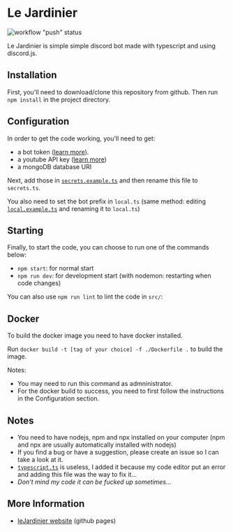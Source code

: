 # Le Jardinier

![workflow "push" status](https://github.com/valflrt/lejardinier/actions/workflows/push.yml/badge.svg)

Le Jardinier is simple simple discord bot made with typescript and using discord.js.

## Installation

First, you'll need to download/clone this repository from github. Then run `npm install` in the project directory.

## Configuration

In order to get the code working, you'll need to get:

-   a bot token ([learn more](https://discordjs.guide/preparations/setting-up-a-bot-application.html#your-token)).
-   a youtube API key ([learn more](https://www.embedplus.com/how-to-create-a-youtube-api-key.aspx))
-   a mongoDB database URI

Next, add those in [`secrets.example.ts`](./src/config/secrets.example.ts) and then rename this file to `secrets.ts`.

You also need to set the bot prefix in `local.ts` (same method: editing [`local.example.ts`](./src/config/local.example.ts) and renaming it to `local.ts`)

## Starting

Finally, to start the code, you can choose to run one of the commands below:

-   `npm start`: for normal start
-   `npm run dev`: for development start (with nodemon: restarting when code changes)

You can also use `npm run lint` to lint the code in `src/`:

## Docker

To build the docker image you need to have docker installed.

Run `docker build -t [tag of your choice] -f ./Dockerfile .` to build the image.

Notes:
- You may need to run this command as admninistrator.
- For the docker build to success, you need to first follow the instructions in the Configuration section.

## Notes

-   You need to have nodejs, npm and npx installed on your computer (npm and npx are usually automatically installed with nodejs)
-   If you find a bug or have a suggestion, please create an issue so I can take a look at it.
-   [`typescript.ts`](./typescript.ts) is useless, I added it because my code editor put an error and adding this file was the way to fix it...
-   _Don't mind my code it can be fucked up sometimes..._

## More Information

-   [leJardinier website](https://valflrt.github.io/lejardinier/) (github pages)
